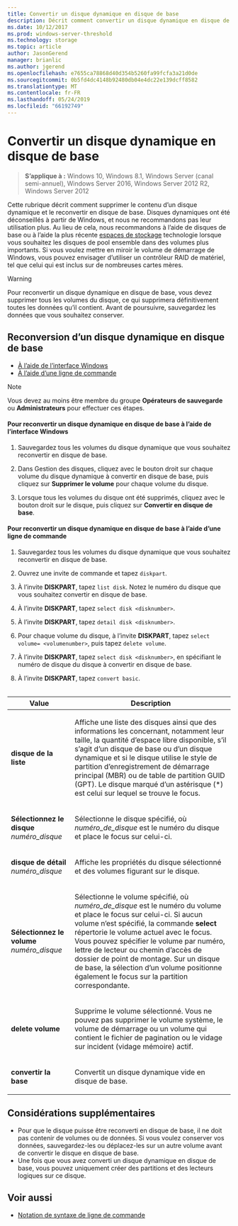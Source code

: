 ```yaml
---
title: Convertir un disque dynamique en disque de base
description: Décrit comment convertir un disque dynamique en disque de base.
ms.date: 10/12/2017
ms.prod: windows-server-threshold
ms.technology: storage
ms.topic: article
author: JasonGerend
manager: brianlic
ms.author: jgerend
ms.openlocfilehash: e7655ca78868d40d354b5260fa99fcfa3a21d0de
ms.sourcegitcommit: 0b5fd4dc4148b92480db04e4dc22e139dcff8582
ms.translationtype: MT
ms.contentlocale: fr-FR
ms.lasthandoff: 05/24/2019
ms.locfileid: "66192749"
---
```

# <a name="change-a-dynamic-disk-back-to-a-basic-disk"></a>Convertir un disque dynamique en disque de base

> **S’applique à :** Windows 10, Windows 8.1, Windows Server (canal semi-annuel), Windows Server 2016, Windows Server 2012 R2, Windows Server 2012

Cette rubrique décrit comment supprimer le contenu d’un disque dynamique et le reconvertir en disque de base. Disques dynamiques ont été déconseillés à partir de Windows, et nous ne recommandons pas leur utilisation plus. Au lieu de cela, nous recommandons à l’aide de disques de base ou à l’aide la plus récente [espaces de stockage](https://support.microsoft.com/help/12438/windows-10-storage-spaces) technologie lorsque vous souhaitez les disques de pool ensemble dans des volumes plus importants. Si vous voulez mettre en miroir le volume de démarrage de Windows, vous pouvez envisager d’utiliser un contrôleur RAID de matériel, tel que celui qui est inclus sur de nombreuses cartes mères.

> [!WARNING]
> Pour reconvertir un disque dynamique en disque de base, vous devez supprimer tous les volumes du disque, ce qui supprimera définitivement toutes les données qu’il contient. Avant de poursuivre, sauvegardez les données que vous souhaitez conserver.

## <a name="changing-a-dynamic-disk-back-to-a-basic-disk"></a>Reconversion d’un disque dynamique en disque de base

-   [À l’aide de l’interface Windows](#to-change-a-dynamic-disk-back-to-a-basic-disk-using-the-windows-interface)
-   [À l’aide d’une ligne de commande](#to-change-a-dynamic-disk-back-to-a-basic-disk-using-a-command-line)

> [!NOTE]
> Vous devez au moins être membre du groupe **Opérateurs de sauvegarde** ou **Administrateurs** pour effectuer ces étapes.

#### <a name="to-change-a-dynamic-disk-back-to-a-basic-disk-using-the-windows-interface"></a>Pour reconvertir un disque dynamique en disque de base à l’aide de l’interface Windows

1.  Sauvegardez tous les volumes du disque dynamique que vous souhaitez reconvertir en disque de base.

2.  Dans Gestion des disques, cliquez avec le bouton droit sur chaque volume du disque dynamique à convertir en disque de base, puis cliquez sur **Supprimer le volume** pour chaque volume du disque.

3.  Lorsque tous les volumes du disque ont été supprimés, cliquez avec le bouton droit sur le disque, puis cliquez sur **Convertir en disque de base**.

#### <a name="to-change-a-dynamic-disk-back-to-a-basic-disk-using-a-command-line"></a>Pour reconvertir un disque dynamique en disque de base à l’aide d’une ligne de commande

1.  Sauvegardez tous les volumes du disque dynamique que vous souhaitez reconvertir en disque de base.

2.  Ouvrez une invite de commande et tapez `diskpart`.

3.  À l’invite **DISKPART**, tapez `list disk`. Notez le numéro du disque que vous souhaitez convertir en disque de base.

4.  À l’invite **DISKPART**, tapez `select disk <disknumber>`.

5.  À l’invite **DISKPART**, tapez `detail disk <disknumber>`.

6.  Pour chaque volume du disque, à l’invite **DISKPART**, tapez `select volume= <volumenumber>`, puis tapez `delete volume`.

7.  À l’invite **DISKPART**, tapez `select disk <disknumber>`, en spécifiant le numéro de disque du disque à convertir en disque de base.

8.  À l’invite **DISKPART**, tapez `convert basic`.
 
<br /> <br />

| Value  | Description |
| --- |---|
| <p>**disque de la liste**</p>                         | <p>Affiche une liste des disques ainsi que des informations les concernant, notamment leur taille, la quantité d’espace libre disponible, s’il s’agit d’un disque de base ou d’un disque dynamique et si le disque utilise le style de partition d’enregistrement de démarrage principal (MBR) ou de table de partition GUID (GPT). Le disque marqué d’un astérisque (*) est celui sur lequel se trouve le focus.</p> |
| <p>**Sélectionnez le disque** <em>numéro_disque</em></p>   | <p>Sélectionne le disque spécifié, où <em>numéro_de_disque</em> est le numéro du disque et place le focus sur celui-ci.</p>  |
| <p>**disque de détail** <em>numéro_disque</em></p>   | <p>Affiche les propriétés du disque sélectionné et des volumes figurant sur le disque.</p>  |
| <p>**Sélectionnez le volume** <em>numéro_disque</em></p> | <p>Sélectionne le volume spécifié, où <em>numéro_de_disque</em> est le numéro du volume et place le focus sur celui-ci. Si aucun volume n’est spécifié, la commande **select** répertorie le volume actuel avec le focus. Vous pouvez spécifier le volume par numéro, lettre de lecteur ou chemin d’accès de dossier de point de montage. Sur un disque de base, la sélection d’un volume positionne également le focus sur la partition correspondante.</p> |
| <p>**delete volume**</p>                     | <p>Supprime le volume sélectionné. Vous ne pouvez pas supprimer le volume système, le volume de démarrage ou un volume qui contient le fichier de pagination ou le vidage sur incident (vidage mémoire) actif.</p> |
| <p>**convertir la base**</p> | <p>Convertit un disque dynamique vide en disque de base.</p>  |

## <a name="additional-considerations"></a>Considérations supplémentaires

-   Pour que le disque puisse être reconverti en disque de base, il ne doit pas contenir de volumes ou de données. Si vous voulez conserver vos données, sauvegardez-les ou déplacez-les sur un autre volume avant de convertir le disque en disque de base.
-   Une fois que vous avez converti un disque dynamique en disque de base, vous pouvez uniquement créer des partitions et des lecteurs logiques sur ce disque.

## <a name="see-also"></a>Voir aussi

-   [Notation de syntaxe de ligne de commande](https://technet.microsoft.com/library/cc742449(v=ws.11).aspx)


